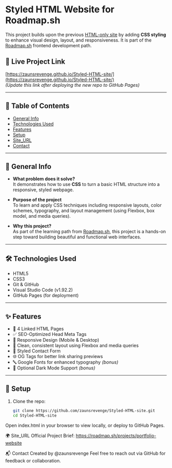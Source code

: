 # Styled HTML Website for Roadmap.sh

This project builds upon the previous [HTML-only site](https://zaunsrevenge.github.io/HTML-only-site/) by adding **CSS styling** to enhance visual design, layout, and responsiveness. It is part of the [Roadmap.sh](https://roadmap.sh/) frontend development path.

## 📍 Live Project Link
[https://zaunsrevenge.github.io/Styled-HTML-site/](https://zaunsrevenge.github.io/Styled-HTML-site/)  
*(Update this link after deploying the new repo to GitHub Pages)*

---

## 📑 Table of Contents

- [General Info](#general-info)  
- [Technologies Used](#technologies-used)  
- [Features](#features)  
- [Setup](#setup)  
- [Site_URL](#site_url)  
- [Contact](#contact)

---

## 📌 General Info

- **What problem does it solve?**  
  It demonstrates how to use **CSS** to turn a basic HTML structure into a responsive, styled webpage.

- **Purpose of the project**  
  To learn and apply CSS techniques including responsive layouts, color schemes, typography, and layout management (using Flexbox, box model, and media queries).

- **Why this project?**  
  As part of the learning path from [Roadmap.sh](https://roadmap.sh/), this project is a hands-on step toward building beautiful and functional web interfaces.

---

## 🛠 Technologies Used

- HTML5
- CSS3
- Git & GitHub
- Visual Studio Code (v1.92.2)
- GitHub Pages (for deployment)

---

## ✨ Features

- 🔗 4 Linked HTML Pages  
- ✅ SEO-Optimized Head Meta Tags  
- 📱 Responsive Design (Mobile & Desktop)  
- 🎨 Clean, consistent layout using Flexbox and media queries  
- 📩 Styled Contact Form  
- 🌐 OG Tags for better link sharing previews  
- 🔤 Google Fonts for enhanced typography *(bonus)*  
- 🌙 Optional Dark Mode Support *(bonus)*  

---

## 🚀 Setup

1. Clone the repo:
   ```bash
   git clone https://github.com/zaunsrevenge/Styled-HTML-site.git
   cd Styled-HTML-site
Open index.html in your browser to view locally, or deploy to GitHub Pages.

🌍 Site_URL
Official Project Brief:
https://roadmap.sh/projects/portfolio-website

📬 Contact
Created by @zaunsrevenge
Feel free to reach out via GitHub for feedback or collaboration.